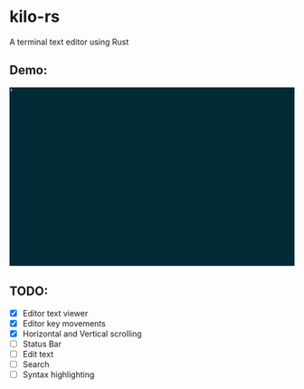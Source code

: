 # kilo-rs
A terminal text editor using Rust

## Demo:
<img src="demo.gif" alt="Kilo" width="600"/>

## TODO:
- [x] Editor text viewer
- [x] Editor key movements
- [x] Horizontal and Vertical scrolling
- [ ] Status Bar
- [ ] Edit text
- [ ] Search 
- [ ] Syntax highlighting
